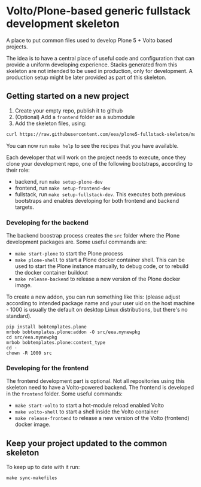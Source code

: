 # Volto/Plone-based generic fullstack development skeleton

A place to put common files used to develop Plone 5 + Volto based projects. 

The idea is to have a central place of useful code and configuration that can
provide a uniform developing experience. Stacks generated from this skeleton are not intended to be used in production, only for development. A production setup might be later provided as part of this skeleton.

## Getting started on a new project

1. Create your empty repo, publish it to github
2. (Optional) Add a `frontend` folder as a submodule
3. Add the skeleton files, using:

```sh
curl https://raw.githubusercontent.com/eea/plone5-fullstack-skeleton/master/setup.sh | bash -s
```

You can now run `make help` to see the recipes that you have available.

Each developer that will work on the project needs to execute, once they clone your development repo, one of the following bootstraps, according to their role:

- backend, run `make setup-plone-dev`
- frontend, run `make setup-frontend-dev`
- fullstack, run `make setup-fullstack-dev`. This executes both previous bootstraps and enables developing for both frontend and backend targets.

### Developing for the backend

The backend boostrap process creates the `src` folder where the Plone development packages are. Some useful commands are:

- `make start-plone` to start the Plone process
- `make plone-shell` to start a Plone docker container shell. This can be used to start the Plone instance manually, to debug code, or to rebuild the docker container buildout
- `make release-backend` to release a new version of the Plone docker image.

To create a new addon, you can run something like this: (please adjust according to intended package name and your user uid on the host machine - 1000 is usually the default on desktop Linux distributions, but there's no standard).

```
pip install bobtemplates.plone
mrbob bobtemplates.plone:addon -O src/eea.mynewpkg
cd src/eea.mynewpkg
mrbob bobtemplates.plone:content_type
cd -
chown -R 1000 src
```

### Developing for the frontend

The frontend development part is optional. Not all repositories using this skeleton need to have a Volto-powered backend. The frontend is developed in the `frontend` folder. Some useful commands:

- `make start-volto` to start a hot-module reload enabled Volto
- `make volto-shell` to start a shell inside the Volto container
- `make release-frontend` to release a new version of the Volto (frontend) docker image.

## Keep your project updated to the common skeleton

To keep up to date with it run:

```
make sync-makefiles
```
